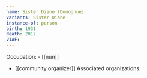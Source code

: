 ```yaml
---
name: Sister Diane (Donoghue)
variants: Sister Diane
instance-of: person
birth: 1931
death: 2017
VIAF: 
---
```

Occupation: - [[nun]]
- [[community organizer]]
Associated organizations: 
